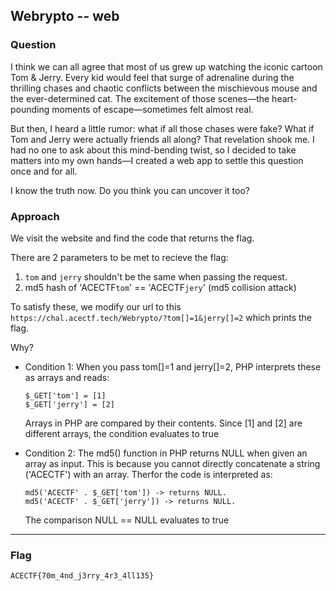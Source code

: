 ## Webrypto -- web



### Question

I think we can all agree that most of us grew up watching the iconic cartoon Tom & Jerry. Every kid would feel that surge of adrenaline during the thrilling chases and chaotic conflicts between the mischievous mouse and the ever-determined cat. The excitement of those scenes—the heart-pounding moments of escape—sometimes felt almost real.

But then, I heard a little rumor: what if all those chases were fake? What if Tom and Jerry were actually friends all along? That revelation shook me. I had no one to ask about this mind-bending twist, so I decided to take matters into my own hands—I created a web app to settle this question once and for all.

I know the truth now. Do you think you can uncover it too?

[](https://chal.acectf.tech/Webrypto/)



### Approach

We visit the website and find the code that returns the flag.

There are 2 parameters to be met to recieve the flag:
1. `tom` and `jerry` shouldn't be the same when passing the request.
2. md5 hash of 'ACECTF`tom`' == 'ACECTF`jery`' (md5 collision attack)

To satisfy these, we modify our url to this `https://chal.acectf.tech/Webrypto/?tom[]=1&jerry[]=2` which prints the flag.

Why?

- Condition 1: When you pass tom[]=1 and jerry[]=2, PHP interprets these as arrays and reads:
  ```
  $_GET['tom'] = [1]
  $_GET['jerry'] = [2]
  ```
  Arrays in PHP are compared by their contents. Since [1] and [2] are different arrays, the condition evaluates to true

- Condition 2: The md5() function in PHP returns NULL when given an array as input. This is because you cannot directly concatenate a string ('ACECTF') with an array.
  Therfor the code is interpreted as:
  ```
  md5('ACECTF' . $_GET['tom']) -> returns NULL.
  md5('ACECTF' . $_GET['jerry']) -> returns NULL.
  ```
  The comparison NULL == NULL evaluates to true

---

### Flag

```
ACECTF{70m_4nd_j3rry_4r3_4ll135}
```